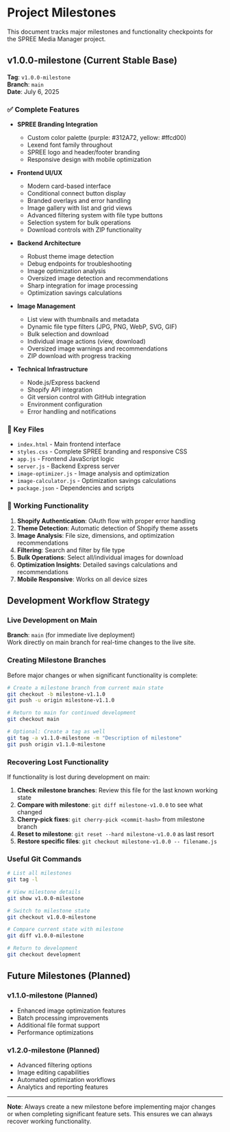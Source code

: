 # Project Milestones

This document tracks major milestones and functionality checkpoints for the SPREE Media Manager project.

## v1.0.0-milestone (Current Stable Base)
**Tag**: `v1.0.0-milestone`  
**Branch**: `main`  
**Date**: July 6, 2025

### ✅ Complete Features
- **SPREE Branding Integration**
  - Custom color palette (purple: #312A72, yellow: #ffcd00)
  - Lexend font family throughout
  - SPREE logo and header/footer branding
  - Responsive design with mobile optimization

- **Frontend UI/UX**
  - Modern card-based interface
  - Conditional connect button display
  - Branded overlays and error handling
  - Image gallery with list and grid views
  - Advanced filtering system with file type buttons
  - Selection system for bulk operations
  - Download controls with ZIP functionality

- **Backend Architecture**
  - Robust theme image detection
  - Debug endpoints for troubleshooting
  - Image optimization analysis
  - Oversized image detection and recommendations
  - Sharp integration for image processing
  - Optimization savings calculations

- **Image Management**
  - List view with thumbnails and metadata
  - Dynamic file type filters (JPG, PNG, WebP, SVG, GIF)
  - Bulk selection and download
  - Individual image actions (view, download)
  - Oversized image warnings and recommendations
  - ZIP download with progress tracking

- **Technical Infrastructure**
  - Node.js/Express backend
  - Shopify API integration
  - Git version control with GitHub integration
  - Environment configuration
  - Error handling and notifications

### 📁 Key Files
- `index.html` - Main frontend interface
- `styles.css` - Complete SPREE branding and responsive CSS
- `app.js` - Frontend JavaScript logic
- `server.js` - Backend Express server
- `image-optimizer.js` - Image analysis and optimization
- `image-calculator.js` - Optimization savings calculations
- `package.json` - Dependencies and scripts

### 🔧 Working Functionality
1. **Shopify Authentication**: OAuth flow with proper error handling
2. **Theme Detection**: Automatic detection of Shopify theme assets
3. **Image Analysis**: File size, dimensions, and optimization recommendations
4. **Filtering**: Search and filter by file type
5. **Bulk Operations**: Select all/individual images for download
6. **Optimization Insights**: Detailed savings calculations and recommendations
7. **Mobile Responsive**: Works on all device sizes

## Development Workflow Strategy

### Live Development on Main
**Branch**: `main` (for immediate live deployment)  
Work directly on main branch for real-time changes to the live site.

### Creating Milestone Branches
Before major changes or when significant functionality is complete:

```bash
# Create a milestone branch from current main state
git checkout -b milestone-v1.1.0
git push -u origin milestone-v1.1.0

# Return to main for continued development
git checkout main

# Optional: Create a tag as well
git tag -a v1.1.0-milestone -m "Description of milestone"
git push origin v1.1.0-milestone
```

### Recovering Lost Functionality
If functionality is lost during development on main:

1. **Check milestone branches**: Review this file for the last known working state
2. **Compare with milestone**: `git diff milestone-v1.0.0` to see what changed
3. **Cherry-pick fixes**: `git cherry-pick <commit-hash>` from milestone branch
4. **Reset to milestone**: `git reset --hard milestone-v1.0.0` as last resort
5. **Restore specific files**: `git checkout milestone-v1.0.0 -- filename.js`

### Useful Git Commands
```bash
# List all milestones
git tag -l

# View milestone details
git show v1.0.0-milestone

# Switch to milestone state
git checkout v1.0.0-milestone

# Compare current state with milestone
git diff v1.0.0-milestone

# Return to development
git checkout development
```

## Future Milestones (Planned)

### v1.1.0-milestone (Planned)
- Enhanced image optimization features
- Batch processing improvements
- Additional file format support
- Performance optimizations

### v1.2.0-milestone (Planned)
- Advanced filtering options
- Image editing capabilities
- Automated optimization workflows
- Analytics and reporting features

---

**Note**: Always create a new milestone before implementing major changes or when completing significant feature sets. This ensures we can always recover working functionality.

